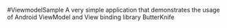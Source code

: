 #ViewmodelSample
A very simple application that demonstrates the usage of Android ViewModel and View binding library ButterKnife
